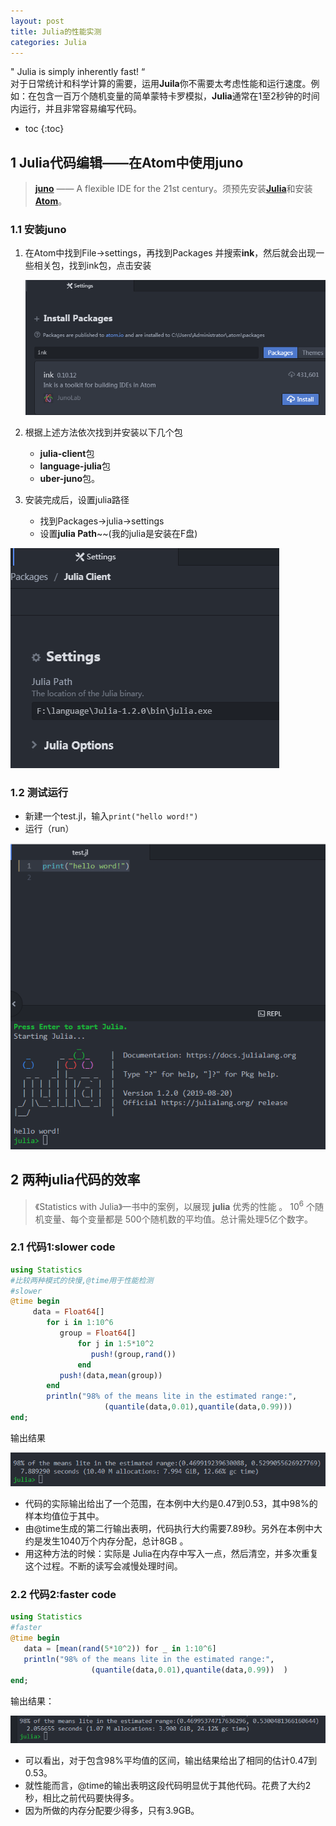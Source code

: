 ```yaml
---
layout: post
title: Julia的性能实测
categories: Julia 
---
```


" Julia is simply inherently fast! “  
对于日常统计和科学计算的需要，运用**Juila**你不需要太考虑性能和运行速度。例如：在包含一百万个随机变量的简单蒙特卡罗模拟，**Julia**通常在1至2秒钟的时间内运行，并且非常容易编写代码。

* toc
{:toc}	

## 1  Julia代码编辑——在Atom中使用juno

>[**juno**](https://junolab.org/) —— A flexible IDE  for the 21st century。须预先安装[**Julia**](http://julialang.org/downloads/)和安装[**Atom**](https://atom.io/)。

### 1.1 安装juno

1. 在Atom中找到File->settings，再找到Packages 并搜索**ink**，然后就会出现一些相关包，找到ink包，点击安装

   ![1566446651324](..\images\1566446651324.png)

   

3. 根据上述方法依次找到并安装以下几个包

   - **julia-client**包
   - **language-julia**包
   - **uber-juno**包。

4. 安装完成后，设置julia路径

   - 找到Packages->julia->settings
   - 设置**julia Path**~~(我的julia是安装在F盘)
   

![1566447101538](..\images\1566447101538.png)

### 1.2 测试运行

   - 新建一个test.jl，输入`print("hello word!")`
   - 运行（run）

   ![1566446300088](..\images\1566446300088.png)



## 2 两种julia代码的效率

> 《Statistics with Julia》一书中的案例，以展现 **julia** 优秀的性能 。
>  $10^6$ 个随机变量、每个变量都是 500个随机数的平均值。总计需处理5亿个数字。

### 2.1 代码1:slower code 

```julia
using Statistics
#比较两种模式的快慢,@time用于性能检测
#slower
@time begin
     data = Float64[]
        for i in 1:10^6
           group = Float64[]
               for j in 1:5*10^2
                  push!(group,rand())
               end
           push!(data,mean(group))
        end
        println("98% of the means lite in the estimated range:",
                     (quantile(data,0.01),quantile(data,0.99)))
end;
```

输出结果

![1566457733647](..\images\1566457733647.png)

* 代码的实际输出给出了一个范围，在本例中大约是0.47到0.53，其中98%的样本均值位于其中。
* 由@time生成的第二行输出表明，代码执行大约需要7.89秒。另外在本例中大约是发生1040万个内存分配，总计8GB 。
* 用这种方法的时候：实际是 Julia在内存中写入一点，然后清空，并多次重复这个过程。不断的读写会减慢处理时间。

### 2.2 代码2:faster code 

```julia
using Statistics
#faster
@time begin
   data = [mean(rand(5*10^2)) for _ in 1:10^6]
   println("98% of the means lite in the estimated range:",
                  (quantile(data,0.01),quantile(data,0.99))  )
end;
```

输出结果：

![1566458492847](..\images\1566458492847.png)

* 可以看出，对于包含98%平均值的区间，输出结果给出了相同的估计0.47到0.53。
* 就性能而言，@time的输出表明这段代码明显优于其他代码。花费了大约2秒，相比之前代码要快得多。
* 因为所做的内存分配要少得多，只有3.9GB。
